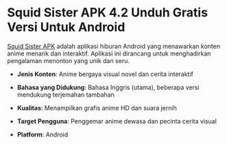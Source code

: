 ﻿# Squid Sister APK 4.2 Unduh Gratis Versi Untuk Android
[Squid Sister APK](https://apkeira.com/squid-sister/) adalah aplikasi hiburan Android yang menawarkan konten anime menarik dan interaktif. Aplikasi ini dirancang untuk menghadirkan pengalaman menonton yang unik dan seru.

-   **Jenis Konten**: Anime bergaya visual novel dan cerita interaktif
    
-   **Bahasa yang Didukung**: Bahasa Inggris (utama), beberapa versi mendukung terjemahan tambahan
    
-   **Kualitas**: Menampilkan grafis anime HD dan suara jernih
    
-   **Target Pengguna**: Penggemar anime dewasa dan pecinta cerita visual
    
-   **Platform**: Android
